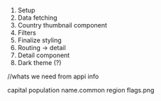 1. Setup
2. Data fetching
3. Country thumbnail component
4. Filters
5. Finalize styling
6. Routing -> detail
7. Detail component
8. Dark theme (?)

//whats we need from appi info

capital
population
name.common
region
flags.png
